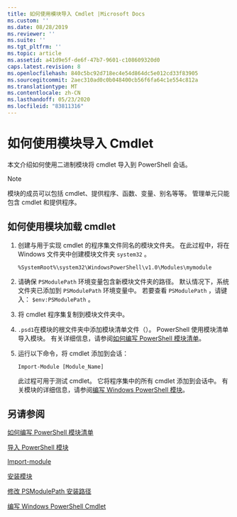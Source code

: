```yaml
---
title: 如何使用模块导入 Cmdlet |Microsoft Docs
ms.custom: ''
ms.date: 08/28/2019
ms.reviewer: ''
ms.suite: ''
ms.tgt_pltfrm: ''
ms.topic: article
ms.assetid: a41d9e5f-de6f-47b7-9601-c108609320d0
caps.latest.revision: 8
ms.openlocfilehash: 840c5bc92d718ec4e54d864dc5e012cd33f83905
ms.sourcegitcommit: 2aec310ad0c0b048400cb56f6fa64c1e554c812a
ms.translationtype: MT
ms.contentlocale: zh-CN
ms.lasthandoff: 05/23/2020
ms.locfileid: "83811316"
---
```

# <a name="how-to-import-cmdlets-using-modules"></a>如何使用模块导入 Cmdlet

本文介绍如何使用二进制模块将 cmdlet 导入到 PowerShell 会话。

> [!NOTE]
> 模块的成员可以包括 cmdlet、提供程序、函数、变量、别名等等。 管理单元只能包含 cmdlet 和提供程序。

## <a name="how-to-load-cmdlets-using-a-module"></a>如何使用模块加载 cmdlet

1. 创建与用于实现 cmdlet 的程序集文件同名的模块文件夹。 在此过程中，将在 Windows 文件夹中创建模块文件夹 `system32` 。

   `%SystemRoot%\system32\WindowsPowerShell\v1.0\Modules\mymodule`

1. 请确保 `PSModulePath` 环境变量包含新模块文件夹的路径。 默认情况下，系统文件夹已添加到 `PSModulePath` 环境变量中。 若要查看 `PSModulePath` ，请键入： `$env:PSModulePath` 。

1. 将 cmdlet 程序集复制到模块文件夹中。

1. `.psd1`在模块的根文件夹中添加模块清单文件（）。 PowerShell 使用模块清单导入模块。 有关详细信息，请参阅[如何编写 PowerShell 模块清单](../module/how-to-write-a-powershell-module-manifest.md)。

1. 运行以下命令，将 cmdlet 添加到会话：

   `Import-Module [Module_Name]`

   此过程可用于测试 cmdlet。 它将程序集中的所有 cmdlet 添加到会话中。 有关模块的详细信息，请参阅[编写 Windows PowerShell 模块](../module/writing-a-windows-powershell-module.md)。

## <a name="see-also"></a>另请参阅

[如何编写 PowerShell 模块清单](../module/how-to-write-a-powershell-module-manifest.md)

[导入 PowerShell 模块](../module/importing-a-powershell-module.md)

[Import-module](/powershell/module/Microsoft.PowerShell.Core/Import-Module)

[安装模块](../module/installing-a-powershell-module.md)

[修改 PSModulePath 安装路径](../module/modifying-the-psmodulepath-installation-path.md)

[编写 Windows PowerShell Cmdlet](../cmdlet/cmdlet-overview.md)
